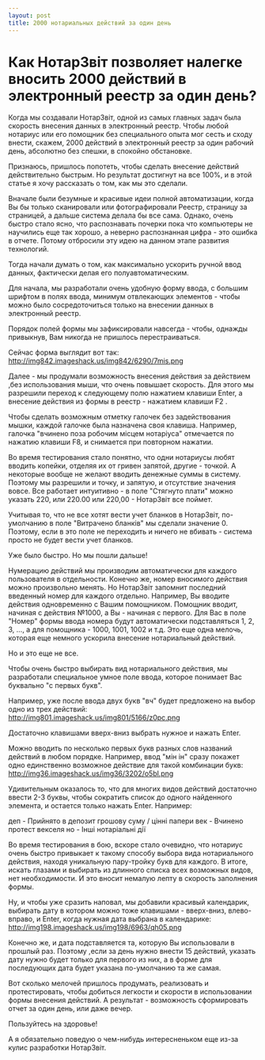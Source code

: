 ```yaml
---
layout: post
title: 2000 нотариальных действий за один день
---
```


# Как НотарЗвіт позволяет налегке вносить 2000 действий в электронный реестр за один день?

Когда мы создавали НотарЗвіт, одной из самых главных задач была скорость внесения данных в электронный реестр. Чтобы любой нотариус или его помощник без специального опыта мог сесть и сходу внести, скажем, 2000 действий в электронный реестр за один рабочий день, абсолютно без спешки, в спокойно обстановке.

Признаюсь, пришлось попотеть, чтобы сделать внесение действий действительно быстрым. Но результат достигнут на все 100%, и в этой статье я хочу рассказать о том, как мы это сделали.

Вначале были безумные и красивые идеи полной автоматизации, когда Вы бы только сканировали или фотографировали Реестр, страницу за страницей, а дальше система делала бы все сама. Однако, очень быстро стало ясно, что распознавать почерки пока что компьютеры не научились еще так хорошо, а неверно распознанная цифра - это ошибка в отчете. Потому отбросили эту идею на данном этапе развития технологий.

Тогда начали думать о том, как максимально ускорить ручной ввод данных, фактически делая его полуавтоматическим.

Для начала, мы разработали очень удобную форму ввода, с большим шрифтом в полях ввода, минимум отвлекающих элементов - чтобы можно было сосредоточиться только на внесении данных в электронный реестр.

Порядок полей формы мы зафиксировали навсегда - чтобы, однажды привыкнув, Вам никогда не пришлось перестраиваться.

Сейчас форма выглядит вот так:
http://img842.imageshack.us/img842/6290/7mis.png

Далее - мы продумали возможность внесения действия за действием ,без использования мыши, что очень повышает скорость. Для этого мы разрешили переход к следующему полю  нажатием клавиши Enter, а внесение действия из формы в реестр - нажатием клавиши F2 .

Чтобы сделать возможным отметку галочек без задействования мышки, каждой галочке была назначена своя клавиша. Например, галочка "вчинено поза робочим місцем нотаріуса" отмечается по нажатию клавиши F8, и снимается при повторном нажатии.

Во время тестирования стало понятно, что одни нотариусы любят вводить копейки, отделяя их от гривен запятой, другие - точкой. А некоторые вообще не желают вводить денежные суммы в систему. Поэтому мы разрешили и точку, и запятую, и отсутствие значения вовсе. Все работает интуитивно - в поле "Стягнуто плати" можно указать 220, или 220.00 или 220,00 - НотарЗвіт все поймет.

Учитывая то, что не все хотят вести учет бланков в НотарЗвіт, по-умолчанию в поле "Витрачено бланків" мы сделали значение 0. Поэтому, если в это поле не переходить и ничего не вбивать - система просто не будет вести учет бланков.

Уже было быстро. Но мы пошли дальше!

Нумерацию действий мы производим автоматически для каждого пользователя в отдельности. Конечно же, номер вносимого действия можно произвольно менять. Но НотарЗвіт запомнит последний введенный номер для каждого отдельно. Например, Вы вводите действия одновременно с Вашим помощником. Помощник вводит, начиная с действия №1000, а Вы - начиная с первого. Для Вас в поле "Номер" формы ввода номера будут автоматически подставляться 1, 2, 3, ..., а для помощника - 1000, 1001, 1002 и т.д. Это еще одна мелочь, которая еще немного ускорила внесение нотариальный действий.

Но и это еще не все.

Чтобы очень быстро выбирать вид нотариального действия, мы разработали специальное умное поле ввода, которое понимает Вас буквально "с первых букв".

Например, уже после ввода двух букв "вч" будет предложено на выбор одно из трех действий:
http://img801.imageshack.us/img801/5166/z0pc.png

Достаточно клавишами вверх-вниз выбрать нужное и нажать Enter.

Можно вводить по несколько первых букв разных слов названий действий в любом порядке.
Например, ввод "мін ін" сразу покажет одно единственно возможное действие для такой комбинации букв:
http://img36.imageshack.us/img36/3202/o5bl.png

Удивительным оказалось то, что для многих видов действий достаточно ввести 2-3 буквы,
чтобы сократить список до одного найденного элемента, и остается только нажать Enter. Например:

деп - Прийнято в депозит грошову суму / цінні папери
век - Вчинено протест векселя
но - Інші нотаріальні дії

Во время тестирования в бою, вскоре стало очевидно, что нотариус очень быстро привыкает к такому способу выбора вида нотариального действия, находя уникальную пару-тройку букв для каждого. В итоге, искать глазами и выбирать из длинного списка всех возможных видов, нет необходимости. И это вносит немалую лепту в скорость заполнения формы.

Ну, и чтобы уже сразить наповал, мы добавили красивый календарик, выбирать дату в котором можно тоже клавишами - вверх-вниз, влево-вправо, и Enter, когда нужная дата выбрана в календарике:
http://img198.imageshack.us/img198/6963/qh05.png

Конечно же, и дата подставляется та, которую Вы использовали в прошлый раз. Поэтому ,если за день нужно внести 15 действий, указать дату нужно будет только для первого из них, а в форме для последующих дата будет указана по-умолчанию та же самая.

Вот сколько мелочей пришлось продумать, реализовать и протестировать, чтобы добиться легкости и скорости в использовании формы внесения действий. А результат - возможность сформировать отчет за один день, или даже вечер.

Пользуйтесь на здоровье!

А я обязательно поведую о чем-нибудь интересненьком еще из-за кулис разработки НотарЗвіт.

